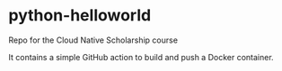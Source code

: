 # python-helloworld
Repo for the Cloud Native Scholarship course

It contains a simple GitHub action to build and push a Docker container.
